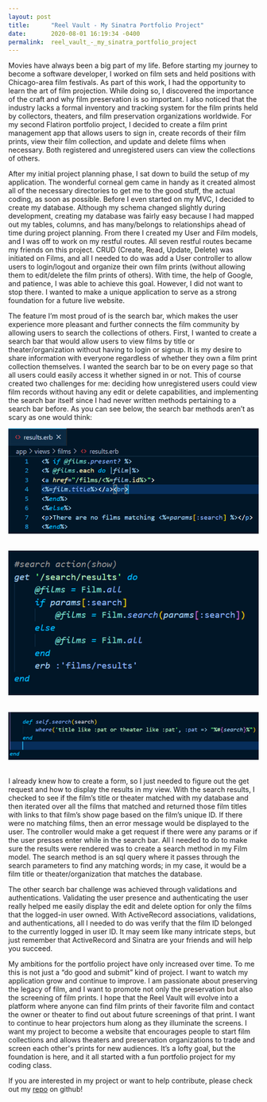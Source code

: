 ```yaml
---
layout: post
title:      "Reel Vault - My Sinatra Portfolio Project"
date:       2020-08-01 16:19:34 -0400
permalink:  reel_vault_-_my_sinatra_portfolio_project
---
```


Movies have always been a big part of my life. Before starting my journey to become a software developer, I worked on film sets and held positions with Chicago-area film festivals. As part of this work, I had the opportunity to learn the art of film projection. While doing so, I discovered the importance of the craft and why film preservation is so important. I also noticed that the industry lacks a formal inventory and tracking system for the film prints held by collectors, theaters, and film preservation organizations worldwide. For my second Flatiron portfolio project, I decided to create a film print management app that allows users to sign in, create records of their film prints, view their film collection, and update and delete films when necessary. Both registered and unregistered users can view the collections of others.

After my initial project planning phase, I sat down to build the setup of my application. The wonderful corneal gem came in handy as it created almost all of the necessary directories to get me to the good stuff, the actual coding, as soon as possible. Before I even started on my MVC, I decided to create my database. Although my schema changed slightly during development, creating my database was fairly easy because I had mapped out my tables, columns, and has many/belongs to relationships ahead of time during project planning. From there I created my User and Film models, and I was off to work on my restful routes. All seven restful routes became my friends on this project. CRUD (Create, Read, Update, Delete) was initiated on Films, and all I needed to do was add a User controller to allow users to login/logout and organize their own film prints (without allowing them to edit/delete the film prints of others). With time, the help of Google, and patience, I was able to achieve this goal. However, I did not want to stop there. I wanted to make a unique application to serve as a strong foundation for a future live website.

The feature I’m most proud of is the search bar, which makes the user experience more pleasant and further connects the film community by allowing users to search the collections of others. First, I wanted to create a search bar that would allow users to view films by title or theater/organization without having to login or signup. It is my desire to share information with everyone regardless of whether they own a film print collection themselves. I wanted the search bar to be on every page so that all users could easily access it whether signed in or not. This of course created two challenges for me: deciding how unregistered users could view film records without having any edit or delete capabilities, and implementing the search bar itself since I had never written methods pertaining to a search bar before. As you can see below, the search bar methods aren’t as scary as one would think:

![](https://raw.githubusercontent.com/AndyAtari/reel-vault/master/public/images/2020-08-01%20(8).png)<br><br>

![](https://raw.githubusercontent.com/AndyAtari/reel-vault/master/public/images/2020-08-01%20(6).png)<br><br>

![](https://raw.githubusercontent.com/AndyAtari/reel-vault/master/public/images/2020-08-01%20(4).png)<br><br>

I already knew how to create a form, so I just needed to figure out the get request and how to display the results in my view. With the search results, I checked to see if the film’s title or theater matched with my database and then iterated over all the films that matched and returned those film titles with links to that film’s show page based on the film’s unique ID. If there were no matching films, then an error message would be displayed to the user. The controller would make a get request if there were any params or if the user presses enter while in the search bar. All I needed to do to make sure the results were rendered was to create a search method in my Film model. The search method is an sql query where it passes through the search parameters to find any matching words; in my case, it would be a film title or theater/organization that matches the database. 

The other search bar challenge was achieved through validations and authentications. Validating the user presence and authenticating the user really helped me easily display the edit and delete option for only the films that the logged-in user owned. With ActiveRecord associations, validations, and authentications, all I needed to do was verify that the film ID belonged to the currently logged in user ID. It may seem like many intricate steps, but just remember that ActiveRecord and Sinatra are your friends and will help you succeed. 

My ambitions for the portfolio project have only increased over time. To me this is not just a “do good and submit” kind of project. I want to watch my application grow and continue to improve. I am passionate about preserving the legacy of film, and I want to promote not only the preservation but also the screening of film prints. I hope that the Reel Vault will evolve into a platform where anyone can find film prints of their favorite film and contact the owner or theater to find out about future screenings of that print. I want to continue to hear projectors hum along as they illuminate the screens. I want my project to become a website that encourages people to start film collections and allows theaters and preservation organizations to trade and screen each other's prints for new audiences. It’s a lofty goal, but the foundation is here, and it all started with a fun portfolio project for my coding class.  


If you are interested in my project or want to help contribute, please check out my [repo](https://github.com/AndyAtari/reel-vault) on github!
